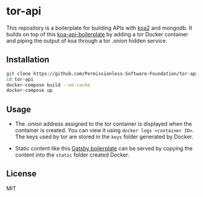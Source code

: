 # tor-api

This repository is a boilerplate for building APIs with
[koa2](https://github.com/koajs/koa/tree/v2.x) and mongodb.
It builds on top of this [koa-api-boilerplate](https://github.com/christroutner/koa-api-boilerplate)
by adding a tor Docker container and piping the output of koa through a tor _.onion_
hidden service.


## Installation
```bash
git clone https://github.com/Permissionless-Software-Foundation/tor-api
cd tor-api
docker-compose build --no-cache
docker-compose up
```

## Usage
- The _.onion_ address assigned to the tor container is displayed when the container
is created. You can view it using `docker logs <container ID>`. The keys used
by tor are stored in the `keys` folder generated by Docker.

- Static content like this [Gatsby boilerplate](https://github.com/christroutner/gatsby-login)
can be served by copying the content into the `static` folder created Docker.

## License
MIT
